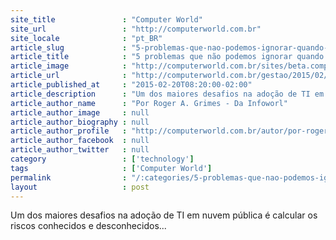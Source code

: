 ```yaml
---
site_title               : "Computer World"
site_url                 : "http://computerworld.com.br"
site_locale              : "pt_BR"
article_slug             : "5-problemas-que-nao-podemos-ignorar-quando-o-assunto-e-cloud-computing"
article_title            : "5 problemas que não podemos ignorar quando o assunto é cloud computing"
article_image            : "http://computerworld.com.br/sites/beta.computerworld.com.br/files/news_articles/cloud_problemas_625.jpg"
article_url              : "http://computerworld.com.br/gestao/2015/02/20/5-riscos-que-nao-devemos-ignorar-quando-o-assunto-e-cloud-computing"
article_published_at     : "2015-02-20T08:20:00-02:00"
article_description      : "Um dos maiores desafios na adoção de TI em nuvem pública é calcular os riscos conhecidos e desconhecidos..."
article_author_name      : "Por Roger A. Grimes - Da Infoworl"
article_author_image     : null
article_author_biography : null
article_author_profile   : "http://computerworld.com.br/autor/por-roger-grimes-da-infoworld"
article_author_facebook  : null
article_author_twitter   : null
category                 : ['technology']
tags                     : ['Computer World']
permalink                : "/:categories/5-problemas-que-nao-podemos-ignorar-quando-o-assunto-e-cloud-computing/"
layout                   : post
---
```


Um dos maiores desafios na adoção de TI em nuvem pública é calcular os riscos conhecidos e desconhecidos...
